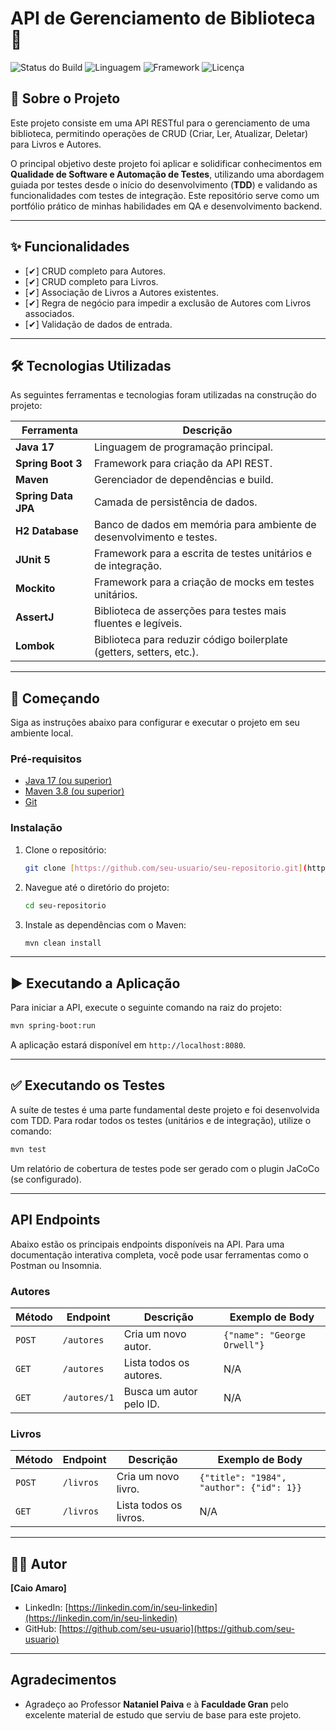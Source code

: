# API de Gerenciamento de Biblioteca 📖

![Status do Build](https://img.shields.io/badge/build-passing-brightgreen)
![Linguagem](https://img.shields.io/badge/language-Java%2017-blue)
![Framework](https://img.shields.io/badge/framework-Spring%20Boot%203-green)
![Licença](https://img.shields.io/badge/license-MIT-informational)

## 🎯 Sobre o Projeto

Este projeto consiste em uma API RESTful para o gerenciamento de uma biblioteca, permitindo operações de CRUD (Criar, Ler, Atualizar, Deletar) para Livros e Autores.

O principal objetivo deste projeto foi aplicar e solidificar conhecimentos em **Qualidade de Software e Automação de Testes**, utilizando uma abordagem guiada por testes desde o início do desenvolvimento (**TDD**) e validando as funcionalidades com testes de integração. Este repositório serve como um portfólio prático de minhas habilidades em QA e desenvolvimento backend.

---

## ✨ Funcionalidades

- [✔] CRUD completo para Autores.
- [✔] CRUD completo para Livros.
- [✔] Associação de Livros a Autores existentes.
- [✔] Regra de negócio para impedir a exclusão de Autores com Livros associados.
- [✔] Validação de dados de entrada.

---

## 🛠️ Tecnologias Utilizadas

As seguintes ferramentas e tecnologias foram utilizadas na construção do projeto:

| Ferramenta | Descrição |
|------------|-------------|
| **Java 17** | Linguagem de programação principal. |
| **Spring Boot 3** | Framework para criação da API REST. |
| **Maven** | Gerenciador de dependências e build. |
| **Spring Data JPA**| Camada de persistência de dados. |
| **H2 Database** | Banco de dados em memória para ambiente de desenvolvimento e testes. |
| **JUnit 5** | Framework para a escrita de testes unitários e de integração. |
| **Mockito** | Framework para a criação de mocks em testes unitários. |
| **AssertJ** | Biblioteca de asserções para testes mais fluentes e legíveis. |
| **Lombok** | Biblioteca para reduzir código boilerplate (getters, setters, etc.). |

---

## 🚀 Começando

Siga as instruções abaixo para configurar e executar o projeto em seu ambiente local.

### Pré-requisitos

- [Java 17 (ou superior)](https://www.oracle.com/java/technologies/downloads/)
- [Maven 3.8 (ou superior)](https://maven.apache.org/download.cgi)
- [Git](https://git-scm.com/downloads/)

### Instalação

1.  Clone o repositório:
    ```bash
    git clone [https://github.com/seu-usuario/seu-repositorio.git](https://github.com/seu-usuario/seu-repositorio.git)
    ```
2.  Navegue até o diretório do projeto:
    ```bash
    cd seu-repositorio
    ```
3.  Instale as dependências com o Maven:
    ```bash
    mvn clean install
    ```

---

## ▶️ Executando a Aplicação

Para iniciar a API, execute o seguinte comando na raiz do projeto:

```bash
mvn spring-boot:run
```

A aplicação estará disponível em `http://localhost:8080`.

---

## ✅ Executando os Testes

A suíte de testes é uma parte fundamental deste projeto e foi desenvolvida com TDD. Para rodar todos os testes (unitários e de integração), utilize o comando:

```bash
mvn test
```

Um relatório de cobertura de testes pode ser gerado com o plugin JaCoCo (se configurado).

---

## API Endpoints

Abaixo estão os principais endpoints disponíveis na API. Para uma documentação interativa completa, você pode usar ferramentas como o Postman ou Insomnia.

### Autores

| Método | Endpoint     | Descrição                  | Exemplo de Body                               |
|--------|--------------|----------------------------|-----------------------------------------------|
| `POST` | `/autores`   | Cria um novo autor.        | `{"name": "George Orwell"}`                 |
| `GET`  | `/autores`   | Lista todos os autores.    | N/A                                           |
| `GET`  | `/autores/1` | Busca um autor pelo ID.    | N/A                                           |

### Livros

| Método | Endpoint   | Descrição                | Exemplo de Body                                       |
|--------|------------|--------------------------|-------------------------------------------------------|
| `POST` | `/livros`  | Cria um novo livro.      | `{"title": "1984", "author": {"id": 1}}` |
| `GET`  | `/livros`  | Lista todos os livros.   | N/A                                                   |

---

## 👨‍💻 Autor

**[Caio Amaro]**

- LinkedIn: [https://linkedin.com/in/seu-linkedin](https://linkedin.com/in/seu-linkedin)
- GitHub: [https://github.com/seu-usuario](https://github.com/seu-usuario)

---
## Agradecimentos
- Agradeço ao Professor **Nataniel Paiva** e à **Faculdade Gran** pelo excelente material de estudo que serviu de base para este projeto.

